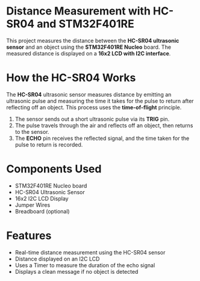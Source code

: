 # Distance Measurement with HC-SR04 and STM32F401RE

This project measures the distance between the **HC-SR04 ultrasonic sensor** and an object using the **STM32F401RE Nucleo** board.
The measured distance is displayed on a **16x2 LCD with I2C interface**.

# How the HC-SR04 Works

The **HC-SR04** ultrasonic sensor measures distance by emitting an ultrasonic pulse and measuring the time it takes for the pulse to return after reflecting off an object. This process uses the **time-of-flight** principle.

1. The sensor sends out a short ultrasonic pulse via its **TRIG** pin.
2. The pulse travels through the air and reflects off an object, then returns to the sensor.
3. The **ECHO** pin receives the reflected signal, and the time taken for the pulse to return is recorded.

# Components Used

- STM32F401RE Nucleo board  
- HC-SR04 Ultrasonic Sensor  
- 16x2 I2C LCD Display  
- Jumper Wires  
- Breadboard (optional)

# Features

- Real-time distance measurement using the HC-SR04 sensor  
- Distance displayed on an I2C LCD  
- Uses a Timer to measure the duration of the echo signal  
- Displays a clean message if no object is detected


